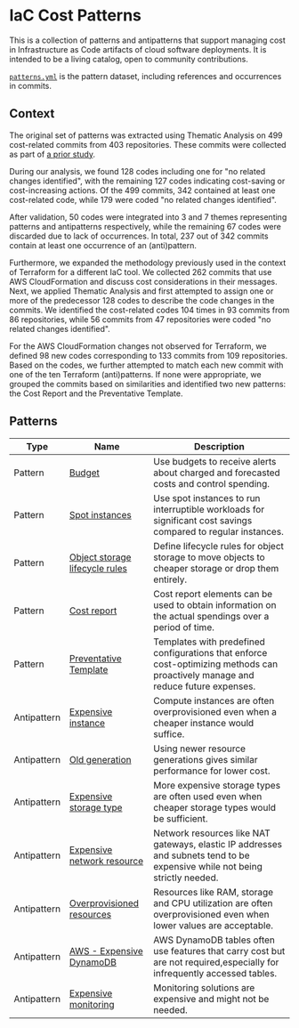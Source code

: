 # IaC Cost Patterns

This is a collection of patterns and antipatterns that support managing cost in Infrastructure as Code artifacts of cloud software deployments. It is intended to be a living catalog, open to community contributions.

[`patterns.yml`](./thematic-analysis/patterns.yml) is the pattern dataset, including references and occurrences in commits.

## Context

The original set of patterns was extracted using Thematic Analysis on 499 cost-related commits from 403 repositories. These commits were collected as part of [a prior study](https://arxiv.org/abs/2304.07531).

During our analysis, we found 128 codes including one for "no related changes identified", with the remaining 127 codes indicating cost-saving or cost-increasing actions. Of the 499 commits, 342 contained at least one cost-related code, while 179 were coded "no related changes identified".

After validation, 50 codes were integrated into 3 and 7 themes representing patterns and antipatterns respectively, while the remaining 67 codes were discarded due to lack of occurrences. In total, 237 out of 342 commits contain at least one occurrence of an (anti)pattern.

Furthermore, we expanded the methodology previously used in the context of Terraform for a different IaC tool. We collected 262 commits that use AWS CloudFormation and discuss cost considerations in their messages. Next, we applied Thematic Analysis and first attempted to assign one or more of the predecessor 128 codes to describe the code changes in the commits. We identified the cost-related codes 104 times in 93 commits from 86 repositories, while 56 commits from 47 repositories were coded "no related changes identified".

For the AWS CloudFormation changes not observed for Terraform, we defined 98 new codes corresponding to 133 commits from 109 repositories. Based on the codes, we further attempted to match each new commit with one of the ten Terraform (anti)patterns. If none were appropriate, we grouped the commits based on similarities and identified two new patterns: the Cost Report and the Preventative Template.

## Patterns

| Type | Name | Description |
| --- | --- | --- |
| Pattern | [Budget](https://search-rug.github.io/iac-cost-patterns/budget/) | Use budgets to receive alerts about charged and forecasted costs and control spending. |
| Pattern | [Spot instances](https://search-rug.github.io/iac-cost-patterns/spot-instances/) | Use spot instances to run interruptible workloads for significant cost savings compared to regular instances. |
| Pattern | [Object storage lifecycle rules](https://search-rug.github.io/iac-cost-patterns/object-storage-lifecycle-rules/) | Define lifecycle rules for object storage to move objects to cheaper storage or drop them entirely. |
| Pattern     | [Cost report](https://search-rug.github.io/iac-cost-patterns/cost-report/)                                       | Cost report elements can be used to obtain information on the actual spendings over a period of time.                            |
| Pattern     | [Preventative Template](https://search-rug.github.io/iac-cost-patterns/preventative-template/)                   | Templates with predefined configurations that enforce cost-optimizing methods can proactively manage and reduce future expenses. |
| Antipattern | [Expensive instance](https://search-rug.github.io/iac-cost-patterns/expensive-instance/) | Compute instances are often overprovisioned even when a cheaper instance would suffice. |
| Antipattern | [Old generation](https://search-rug.github.io/iac-cost-patterns/old-generation/) | Using newer resource generations gives similar performance for lower cost. |
| Antipattern | [Expensive storage type](https://search-rug.github.io/iac-cost-patterns/expensive-storage-type/) | More expensive storage types are often used even when cheaper storage types would be sufficient. |
| Antipattern | [Expensive network resource](https://search-rug.github.io/iac-cost-patterns/expensive-network-resource/) | Network resources like NAT gateways, elastic IP addresses and subnets tend to be expensive while not being strictly needed. |
| Antipattern | [Overprovisioned resources](https://search-rug.github.io/iac-cost-patterns/overprovisioned-resources/) | Resources like RAM, storage and CPU utilization are often overprovisioned even when lower values are acceptable. |
| Antipattern | [AWS - Expensive DynamoDB](https://search-rug.github.io/iac-cost-patterns/aws-expensive-dynamodb/) | AWS DynamoDB tables often use features that carry cost but are not required,especially for infrequently accessed tables. |
| Antipattern | [Expensive monitoring](https://search-rug.github.io/iac-cost-patterns/expensive-monitoring/) | Monitoring solutions are expensive and might not be needed. |